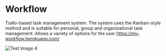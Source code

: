 # Workflow
Trallo-based task management system. The system uses the Kanban-style method and is suitable for personal, group and organizational task management. Allows a variety of options for the user https://my-workflow.herokuapp.com/

![Test Image 4](https://github.com/tograh/testrepository/3DTest.png)


